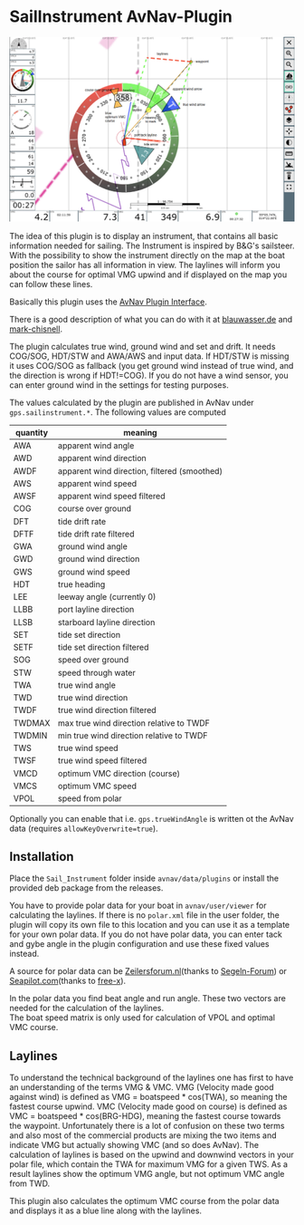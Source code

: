 # SailInstrument AvNav-Plugin

![widget overlay](Images/avn1.png)

The idea of this plugin is to display an instrument, that contains all basic information needed for sailing.
The Instrument is inspired by B&G's sailsteer.  
With the possibility to show the instrument directly on the map at the boat position the sailor has all information in view. The laylines will inform you about the course for optimal VMG upwind and if displayed on the map you can follow these lines. 

Basically this plugin uses the [AvNav Plugin Interface](https://www.wellenvogel.net/software/avnav/docs/hints/plugins.html?lang=en).

There is a good description of what you can do with it at [blauwasser.de](https://www.blauwasser.de/navigation/app-sailsteer-bandg) and [mark-chisnell](https://www.bandg.com/de-de/blog/sailsteer-with-mark-chisnell/).




The plugin calculates true wind, ground wind and set and drift. It needs COG/SOG, HDT/STW and AWA/AWS and input data. If HDT/STW is missing it uses COG/SOG as fallback (you get ground wind instead of true wind, and the direction is wrong if HDT!=COG). If you do not have a wind sensor, you can enter ground wind in the settings for testing purposes.

The values calculated by the plugin are published in AvNav under `gps.sailinstrument.*`. The following values are computed

| quantity | meaning                                      | 
|----------|----------------------------------------------|
| AWA      | apparent wind angle                          |
| AWD      | apparent wind direction                      |
| AWDF     | apparent wind direction, filtered (smoothed) |
| AWS      | apparent wind speed                          |
| AWSF     | apparent wind speed filtered                 |
| COG      | course over ground                           |
| DFT      | tide drift rate                              |
| DFTF     | tide drift rate filtered                     |
| GWA      | ground wind angle                            |
| GWD      | ground wind direction                        |
| GWS      | ground wind speed                            |
| HDT      | true heading                                 |
| LEE      | leeway angle (currently 0)                   |
| LLBB     | port layline direction                       |
| LLSB     | starboard layline direction                  |
| SET      | tide set direction                           |
| SETF     | tide set direction filtered                  |
| SOG      | speed over ground                            |
| STW      | speed through water                          |
| TWA      | true wind angle                              |
| TWD      | true wind direction                          |
| TWDF     | true wind direction filtered                 |
| TWDMAX   | max true wind direction relative to TWDF     |
| TWDMIN   | min true wind direction relative to TWDF     |
| TWS      | true wind speed                              |
| TWSF     | true wind speed filtered                     |
| VMCD     | optimum VMC direction (course)               |
| VMCS     | optimum VMC speed                            |
| VPOL     | speed from polar                             |

Optionally you can enable that i.e. `gps.trueWindAngle` is written ot the AvNav data (requires `allowKeyOverwrite=true`). 

## Installation

Place the `Sail_Instrument` folder inside `avnav/data/plugins` or install the provided deb package from the releases.

You have to provide polar data for your boat in `avnav/user/viewer` for calculating the laylines. If there is no `polar.xml` file in the user folder, the plugin will copy its own file to this location and you can use it as a template for your own polar data.
If you do not have polar data, you can enter tack and gybe angle in the plugin configuration and use these fixed values instead.
  
A source for polar data can be [Zeilersforum.nl](http://jieter.github.io/orc-data/site/index.html?#ITAEVERG)(thanks to [Segeln-Forum](https://www.segeln-forum.de/thread/61813-messbriefe-und-polardaten-online-nachschauen/)) or [Seapilot.com](https://www.seapilot.com/wp-content/uploads/2018/05/All_polar_files.zip)(thanks to [free-x](https://github.com/free-x)).

In the polar data you find beat angle and run angle. These two vectors are needed for the calculation of the laylines.  
The boat speed matrix is only used for calculation of VPOL and optimal VMC course.

## Laylines

To understand the technical background of the laylines one has first to have an understanding of the terms VMG & VMC.
VMG (Velocity made good against wind) is defined as VMG = boatspeed * cos(TWA), so meaning the fastest course upwind.
VMC (Velocity made good on course) is defined as VMC = boatspeed * cos(BRG-HDG), meaning the fastest course towards the waypoint.
Unfortunately there is a lot of confusion on these two terms and also most of the commercial products are mixing the two items and indicate VMG but actually showing VMC (and so does AvNav). The calculation of laylines is based on the upwind and downwind vectors in your polar file, which contain the TWA for maximum VMG for a given TWS. As a result laylines show the optimum VMG angle, but not optimum VMC angle from TWD.  

This plugin also calculates the optimum VMC course from the polar data and displays it as a blue line along with the laylines.
